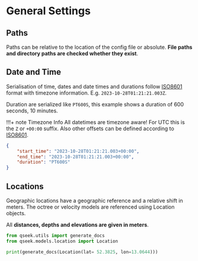 # General Settings

## Paths

Paths can be relative to the location of the config file or absolute. **File paths and directory paths are checked whether they exist**.

## Date and Time

Serialisation of time, dates and date times and durations follow [ISO8601](https://en.wikipedia.org/wiki/ISO_8601) format with timezone information. E.g. `2023-10-28T01:21:21.003Z`.

Duration are serialized like `PT600S`, this example shows a duration of 600 seconds, 10 minutes.


!!!+ note Timezone Info
    All datetimes are timezone aware! For UTC this is the `Z` or `+00:00` suffix.
    Also other offsets can be defined according to [ISO8601](https://en.wikipedia.org/wiki/ISO_8601).

```json title="Example of datetimes and durations"
{
    "start_time": "2023-10-28T01:21:21.003+00:00",
    "end_time": "2023-10-28T01:21:21.003+00:00",
    "duration": "PT600S"
}
```

## Locations

Geographic locations have a geographic reference and a relative shift in meters. The octree or velocity models are referenced using Location objects.

All **distances, depths and elevations are given in meters**.

```python exec='on'
from qseek.utils import generate_docs
from qseek.models.location import Location

print(generate_docs(Location(lat= 52.3825, lon=13.0644)))
```
